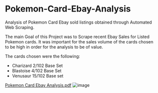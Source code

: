 # Pokemon-Card-Ebay-Analysis
Analysis of Pokemon Card Ebay sold listings obtained through Automated Web Scraping. 

The main Goal of this Project was to Scrape recent Ebay Sales for Listed Pokemon cards. It was important for the sales volume of the cards chosen to be high in order for the analysis to be of value. 

The cards chosen were the following: 
- Charizard 2/102 Base Set
- Blastoise 4/102 Base Set
- Venusaur 15/102 Base set


[Pokemon Card Ebay Analysis.pdf](https://github.com/user-attachments/files/16195697/Pokemon.Card.Ebay.Analysis.pdf)
![image](https://github.com/user-attachments/assets/b6b5a60d-8127-4ba0-b716-d76d65cf33b5)
